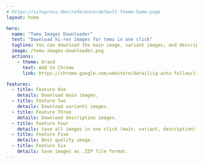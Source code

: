 ```yaml
---
# https://vitepress.dev/reference/default-theme-home-page
layout: home

hero:
  name: "Temu Images Downloader"
  text: "Download hi-res images for temu in one click"
  tagline: You can download the main image, variant images, and description images.
  image: /temu-images-downloader.png
  actions:
    - theme: brand
      text: Add to Chrome
      link: https://chrome.google.com/webstore/detail/ig-auto-follow/iiaohnpoogjkomcdkhdfljgpglejpaad?hl=zh-CN&authuser=0

features:
  - title: Feature One
    details: Download main images.
  - title: Feature Two
    details: Download variants images.
  - title: Feature Three
    details: Download description images.
  - title: Feature Four
    details: Save all images in one click (main, variant, description).
  - title: Feature Five
    details: Best quality image.
  - title: Feature Six
    details: Save images as .ZIP file format.
---
```


<script setup>
    import TemuImagesDownloaderPricing from './components/TemuImagesDownloaderPricing.vue'
    import TemuImagesDownloaderFAQ from './components/TemuImagesDownloaderFAQ.vue'
    import Checkout from './Checkout.vue'
</script>

<TemuImagesDownloaderPricing />
<TemuImagesDownloaderFAQ />
<Checkout chrome-extension-name="temu_images_downloader" />
